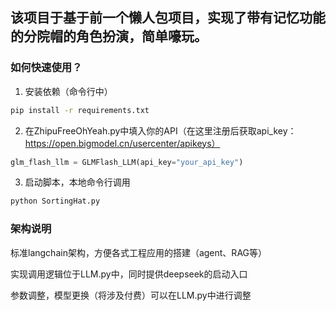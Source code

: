 ## 该项目于基于前一个懒人包项目，实现了带有记忆功能的分院帽的角色扮演，简单嚎玩。

### 如何快速使用？
1. 安装依赖（命令行中）
```bash
pip install -r requirements.txt
```

2. 在ZhipuFreeOhYeah.py中填入你的API（在这里注册后获取api_key：https://open.bigmodel.cn/usercenter/apikeys）
```python
glm_flash_llm = GLMFlash_LLM(api_key="your_api_key")
```

3. 启动脚本，本地命令行调用
```bash
python SortingHat.py
```

### 架构说明
标准langchain架构，方便各式工程应用的搭建（agent、RAG等）

实现调用逻辑位于LLM.py中，同时提供deepseek的启动入口

参数调整，模型更换（将涉及付费）可以在LLM.py中进行调整
